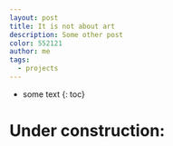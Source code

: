 ```yaml
---
layout: post
title: It is not about art
description: Some other post
color: 552121
author: me
tags:
  - projects
---
```


* some text
{: toc}

# Under construction: 
